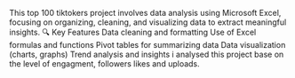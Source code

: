 This top 100 tiktokers  project involves data analysis using Microsoft Excel, focusing on organizing, cleaning, and visualizing data to extract meaningful insights.
🔍 Key Features
Data cleaning and formatting
Use of Excel formulas and functions
Pivot tables for summarizing data
Data visualization (charts, graphs)
Trend analysis and insights
i analysed this project base on the level of engagment, followers  likes and uploads.
